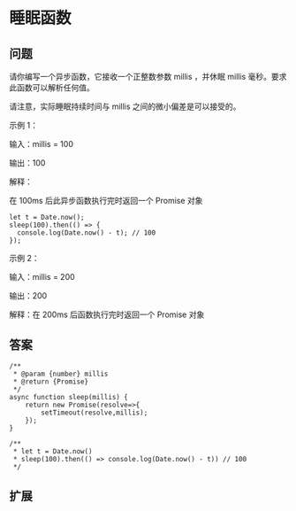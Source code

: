 # 睡眠函数
## 问题
请你编写一个异步函数，它接收一个正整数参数 millis ，并休眠 millis 毫秒。要求此函数可以解析任何值。

请注意，实际睡眠持续时间与 millis 之间的微小偏差是可以接受的。

示例 1：

输入：millis = 100

输出：100

解释：

在 100ms 后此异步函数执行完时返回一个 Promise 对象
```
let t = Date.now();
sleep(100).then(() => {
  console.log(Date.now() - t); // 100
});
```
示例 2：

输入：millis = 200

输出：200

解释：在 200ms 后函数执行完时返回一个 Promise 对象
## 答案
```
/**
 * @param {number} millis
 * @return {Promise}
 */
async function sleep(millis) {
    return new Promise(resolve=>{
        setTimeout(resolve,millis);
    });
}

/** 
 * let t = Date.now()
 * sleep(100).then(() => console.log(Date.now() - t)) // 100
 */
```
## 扩展
